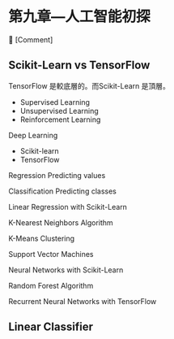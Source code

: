 # 第九章—人工智能初探


[Comment]

## Scikit-Learn vs TensorFlow

TensorFlow 是較底層的。而Scikit-Learn 是頂層。

- Supervised Learning
- Unsupervised Learning
- Reinforcement Learning

Deep Learning

- Scikit-learn
- TensorFlow

Regression
Predicting values

Classification
Predicting classes

Linear Regression with Scikit-Learn

K-Nearest Neighbors Algorithm

K-Means Clustering

Support Vector Machines

Neural Networks with Scikit-Learn

Random Forest Algorithm

Recurrent Neural Networks with TensorFlow

## Linear Classifier